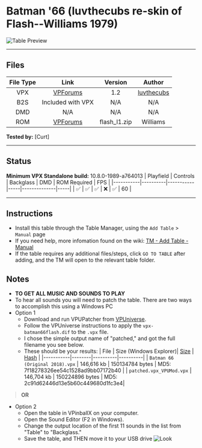 # Batman '66 (luvthecubs re-skin of Flash--Williams 1979)

![Table Preview](../../images/vpx-batman66flash-preview.jpg)

---

## Files
| File Type | Link | Version | Author |
|:---------:|:----:|:-------:|:------:|
| VPX | [VPForums](https://www.vpforums.org/index.php?app=downloads&showfile=13652) | 1.2 | [luvthecubs](https://www.vpforums.org/index.php?showuser=32651) |
| B2S | Included with VPX | N/A | N/A |
| DMD | N/A | N/A | N/A |
| ROM | [VPForums](https://www.vpforums.org/index.php?app=downloads&showfile=758) | flash_l1.zip | Williams |

**Tested by:** [Curt]

---

## Status 
**Minimum VPX Standalone build:** 10.8.0-1989-a764013
| Playfield | Controls | Backglass | DMD | ROM Required | FPS | 
|-----------|----------|-----------|-----|--------------|-----|
| :white_check_mark: | :white_check_mark: | :white_check_mark: | :x: | :white_check_mark: | 60 |

---

## Instructions

- Install this table through the Table Manager, using the `Add Table` > `Manual` page
- If you need help, more infomation found on the wiki: [TM - Add Table - Manual](https://github.com/LegendsUnchained/vpx-standalone-alp4k/wiki/%5B04%5D-%F0%9F%A7%A1-TM-%E2%80%90-Other-Features#add-table---manual)
- If the table requires any additional files/steps, click `GO TO TABLE` after adding, and the TM will open to the relevant table folder.

## Notes
- **TO GET ALL MUSIC AND SOUNDS TO PLAY**
- To hear all sounds you will need to patch the table. There are two ways to accomplish this using a Windows PC
- Option 1
  - Download and run VPUPatcher from [VPUniverse](https://vpuniverse.com/files/file/2581-vpuremix-system-vppatching-system-vpx-only/).
  - Follow the VPUniverse instructions to apply the `vpx-batman66flash.dif` to the `.vpx` file.
  - I chose the simple output name of "patched," and got the full filename you see below.
  - These should be your results:
| File | Size (Windows Explorer)| [Size](https://md5file.com/calculator) | [Hash](https://md5file.com/calculator) |
|-----------|--------|----------|----------|
| `Batman 66 (Original 2018).vpx` | 146,616 kb | 150134784 bytes | MD5: 7f18278326ee54c1528ad9bb07172b40 |
| `patched.vpx_VPUMod.vpx` | 146,704 kb | 150224896 bytes | MD5: 2c91d62446d13e5b60c449680d1fc3e4|
> **OR**
- Option 2
  - Open the table in VPinballX on your computer.
  - Open the Sound Editor (F2 in Windows).
  - Change the output location of the first 11 sounds in the list from "Table" to "Backglass."
  - Save the table, and THEN move it to your USB drive
![Look](../../images/vpx-batman66flash-sound.png)